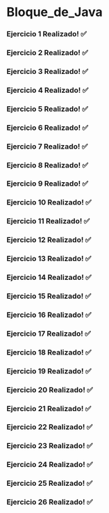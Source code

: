 # Bloque_de_Java

### Ejercicio 1 Realizado! :white_check_mark:
### Ejercicio 2 Realizado! :white_check_mark:
### Ejercicio 3 Realizado! :white_check_mark:
### Ejercicio 4 Realizado! :white_check_mark:
### Ejercicio 5 Realizado! :white_check_mark:
### Ejercicio 6 Realizado! :white_check_mark:
### Ejercicio 7 Realizado! :white_check_mark:
### Ejercicio 8 Realizado! :white_check_mark:
### Ejercicio 9 Realizado! :white_check_mark:
### Ejercicio 10 Realizado! :white_check_mark:
### Ejercicio 11 Realizado! :white_check_mark:
### Ejercicio 12 Realizado! :white_check_mark:
### Ejercicio 13 Realizado! :white_check_mark:
### Ejercicio 14 Realizado! :white_check_mark:
### Ejercicio 15 Realizado! :white_check_mark:
### Ejercicio 16 Realizado! :white_check_mark:
### Ejercicio 17 Realizado! :white_check_mark:
### Ejercicio 18 Realizado! :white_check_mark:
### Ejercicio 19 Realizado! :white_check_mark:
### Ejercicio 20 Realizado! :white_check_mark:
### Ejercicio 21 Realizado! :white_check_mark:
### Ejercicio 22 Realizado! :white_check_mark:
### Ejercicio 23 Realizado! :white_check_mark:
### Ejercicio 24 Realizado! :white_check_mark:
### Ejercicio 25 Realizado! :white_check_mark:
### Ejercicio 26 Realizado! :white_check_mark:
